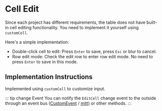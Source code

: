 # Cell Edit
Since each project has different requirements, the table does not have built-in cell editing functionality. You need to implement it yourself using `customCell`.

Here's a simple implementation:

* Double-click cell to edit: Press `Enter` to save, press `Esc` or blur to cancel.
* Row edit mode: Check the edit row to enter row edit mode. No need to press `Enter` to save in this mode.

<demo vue="demos/CellEdit/index.vue"  github="https://github.com/ja-plus/stk-table-vue/tree/master/docs-demo/demos/CellEdit/index.vue"></demo>

## Implementation Instructions
Implemented using `customCell` to customize input.

::: tip change Event
You can notify the `EditCell` change event to the outside through an event bus ([CustomEvent](https://developer.mozilla.org/en-US/docs/Web/API/CustomEvent/CustomEvent) / [mitt](https://www.npmjs.com/package/mitt)) or other methods.
:::
